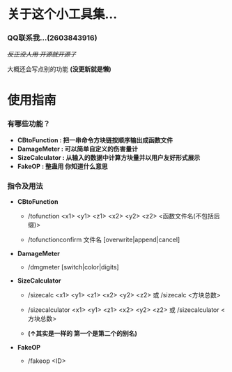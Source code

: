 # 关于这个小工具集...

### **QQ联系我...(2603843916)**

*~~反正没人用 开源就开源了~~*

大概还会写点别的功能 **(没更新就是懒)**

# 使用指南

### 有哪些功能？
 
 - **CBtoFunction : 把一串命令方块链按顺序输出成函数文件**
 - **DamageMeter : 可以简单自定义的伤害量计**
 - **SizeCalculator : 从输入的数据中计算方块量并以用户友好形式展示**
 - **FakeOP : 整蛊用 你知道什么意思**

### 指令及用法

 - **CBtoFunction**

    - /tofunction \<x1\> \<y1\> \<z1\> \<x2\> \<y2\> \<z2\> \<函数文件名(不包括后缀)\>
 
    - /tofunctionconfirm 文件名 [overwrite|append|cancel]

 - **DamageMeter**

    - /dmgmeter [switch|color|digits]

 
 - **SizeCalculator**

    - /sizecalc \<x1\> \<y1\> \<z1\> \<x2\> \<y2\> \<z2\> 或 /sizecalc \<方块总数\>

    - /sizecalculator \<x1\> \<y1\> \<z1\> \<x2\> \<y2\> \<z2\> 或 /sizecalculator \<方块总数\>
    - **(↑其实是一样的 第一个是第二个的别名)**
- **FakeOP**

   - /fakeop \<ID\>

 
